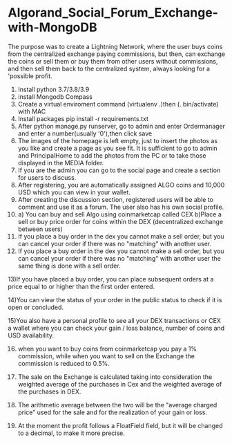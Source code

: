 # Algorand_Social_Forum_Exchange-with-MongoDB

The purpose was to create a Lightning Network, where the user buys coins from the centralized exchange paying commissions, but then, can exchange the coins or sell them or buy them from other users without commissions, and then sell them back to the centralized system, always looking for a 'possible profit.


1) Install python 3.7/3.8/3.9
2) install Mongodb Compass
3) Create a virtual enviroment command (virtualenv .)then (.  bin/activate) with MAC
5) Install packages pip install -r requirements.txt
6) After python manage.py runserver, go to admin and enter Ordermanager and enter a number(usually '0'),then click save
7) The images of the homepage is left empty, just to insert the photos as you like and create a page as you see fit. It is sufficient to go to admin and PrincipalHome to add the photos from the PC or to take those displayed in the MEDIA folder.
8) If you are the admin you can go to the social page and create a section for users to discuss.
9) After registering, you are automatically assigned ALGO coins and 10,000 USD which you can view in your wallet.
10) After creating the discussion section, registered users will be able to comment and use it as a forum. The user also has his own social profile.
11) a) You can buy and sell Algo using coinmarketcap called CEX b)Place a sell or buy price order for coins within the DEX (decentralized exchange between users)
12) If you place a buy order in the dex you cannot make a sell order, but you can cancel your order if there was no "matching" with another user.
13) If you place a buy order in the dex you cannot make a sell order, but you can cancel your order if there was no "matching" with another user
the same thing is done with a sell order.

13)If you have placed a buy order, you can place subsequent orders at a price equal to or higher than the first order entered.

14)You can view the status of your order in the public status to check if it is open or concluded.

15)You also have a personal profile to see all your DEX transactions or CEX a wallet where you can check your gain / loss balance, number of coins and USD availability.

16) when you want to buy coins from coinmarketcap you pay a 1% commission, while when you want to sell on the Exchange the commission is reduced to 0.5%.

17) The sale on the Exchange is calculated taking into consideration the weighted average of the purchases in Cex and the weighted average of the purchases in DEX.

18) The arithmetic average between the two will be the "average charged price" used for the sale and for the realization of your gain or loss.

19) At the moment the profit follows a FloatField field, but it will be changed to a decimal, to make it more precise.


